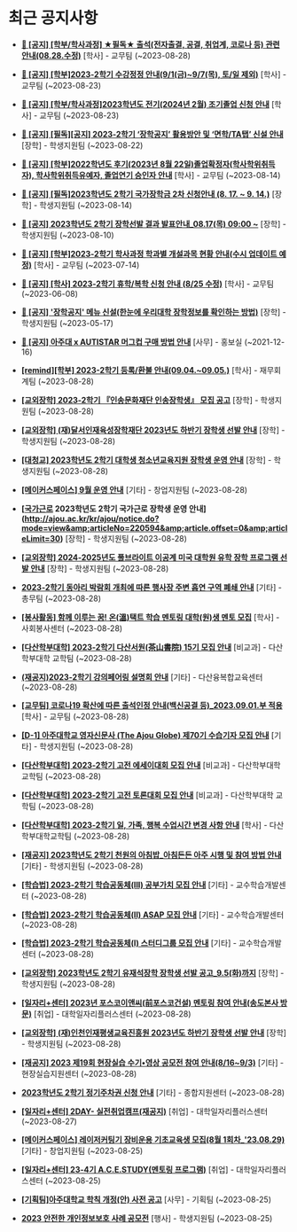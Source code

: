 # 최근 공지사항

* **[📌 [공지] [학부/학사과정] ★필독★ 출석(전자출결, 공결, 취업계, 코로나 등) 관련 안내(08.28.수정)](http://ajou.ac.kr/kr/ajou/notice.do?mode=view&amp;articleNo=220586&amp;article.offset=0&amp;articleLimit=30)**
 [학사] - 교무팀 (~2023-08-28)

* **[📌 [공지] [학부]2023-2학기 수강정정 안내(9/1(금)~9/7(목), 토/일 제외)](http://ajou.ac.kr/kr/ajou/notice.do?mode=view&amp;articleNo=220411&amp;article.offset=0&amp;articleLimit=30)**
 [학사] - 교무팀 (~2023-08-23)

* **[📌 [공지] [학부/학사과정]2023학년도 전기(2024년 2월) 조기졸업 신청 안내](http://ajou.ac.kr/kr/ajou/notice.do?mode=view&amp;articleNo=220402&amp;article.offset=0&amp;articleLimit=30)**
 [학사] - 교무팀 (~2023-08-23)

* **[📌 [공지] [필독][공지] 2023-2학기 ‘장학공지’ 활용방안 및 ‘면학/TA탭’ 신설 안내](http://ajou.ac.kr/kr/ajou/notice.do?mode=view&amp;articleNo=220288&amp;article.offset=0&amp;articleLimit=30)**
 [장학] - 학생지원팀 (~2023-08-22)

* **[📌 [공지] [학부]2022학년도 후기(2023년 8월 22일)졸업확정자(학사학위취득자), 학사학위취득유예자, 졸업연기 승인자 안내](http://ajou.ac.kr/kr/ajou/notice.do?mode=view&amp;articleNo=220071&amp;article.offset=0&amp;articleLimit=30)**
 [학사] - 교무팀 (~2023-08-14)

* **[📌 [공지] [필독]2023학년도 2학기 국가장학금 2차 신청안내 (8. 17. ~ 9. 14.)](http://ajou.ac.kr/kr/ajou/notice.do?mode=view&amp;articleNo=220054&amp;article.offset=0&amp;articleLimit=30)**
 [장학] - 학생지원팀 (~2023-08-14)

* **[📌 [공지] 2023학년도 2학기 장학선발 결과 발표안내_08.17(목) 09:00 ~](http://ajou.ac.kr/kr/ajou/notice.do?mode=view&amp;articleNo=219971&amp;article.offset=0&amp;articleLimit=30)**
 [장학] - 학생지원팀 (~2023-08-10)

* **[📌 [공지] [학부]2023-2학기 학사과정 학과별 개설과목 현황 안내(수시 업데이트 예정)](http://ajou.ac.kr/kr/ajou/notice.do?mode=view&amp;articleNo=219065&amp;article.offset=0&amp;articleLimit=30)**
 [학사] - 교무팀 (~2023-07-14)

* **[📌 [공지] [학사] 2023-2학기 휴학/복학 신청 안내 (8/25 수정)](http://ajou.ac.kr/kr/ajou/notice.do?mode=view&amp;articleNo=215587&amp;article.offset=0&amp;articleLimit=30)**
 [학사] - 교무팀 (~2023-06-08)

* **[📌 [공지] &#x27;장학공지&#x27; 메뉴 신설(한눈에 우리대학 장학정보를 확인하는 방법)](http://ajou.ac.kr/kr/ajou/notice.do?mode=view&amp;articleNo=214764&amp;article.offset=0&amp;articleLimit=30)**
 [장학] - 학생지원팀 (~2023-05-17)

* **[📌 [공지] 아주대 x AUTISTAR 머그컵 구매 방법 안내](http://ajou.ac.kr/kr/ajou/notice.do?mode=view&amp;articleNo=147976&amp;article.offset=0&amp;articleLimit=30)**
 [사무] - 홍보실 (~2021-12-16)

* **[[remind][학부] 2023-2학기 등록/환불 안내(09.04.~09.05.)](http://ajou.ac.kr/kr/ajou/notice.do?mode=view&amp;articleNo=220608&amp;article.offset=0&amp;articleLimit=30)**
 [학사] - 재무회계팀 (~2023-08-28)

* **[[교외장학] 2023-2학기 『인송문화재단 인송장학생』 모집 공고](http://ajou.ac.kr/kr/ajou/notice.do?mode=view&amp;articleNo=220606&amp;article.offset=0&amp;articleLimit=30)**
 [장학] - 학생지원팀 (~2023-08-28)

* **[[교외장학] (재)달서인재육성장학재단 2023년도 하반기 장학생 선발 안내](http://ajou.ac.kr/kr/ajou/notice.do?mode=view&amp;articleNo=220603&amp;article.offset=0&amp;articleLimit=30)**
 [장학] - 학생지원팀 (~2023-08-28)

* **[[대청교] 2023학년도 2학기 대학생 청소년교육지원 장학생 운영 안내](http://ajou.ac.kr/kr/ajou/notice.do?mode=view&amp;articleNo=220602&amp;article.offset=0&amp;articleLimit=30)**
 [장학] - 학생지원팀 (~2023-08-28)

* **[[메이커스페이스] 9월 운영 안내](http://ajou.ac.kr/kr/ajou/notice.do?mode=view&amp;articleNo=220599&amp;article.offset=0&amp;articleLimit=30)**
 [기타] - 창업지원팀 (~2023-08-28)

* **[[국가근로](필독) 2023학년도 2학기 국가근로 장학생 운영 안내](http://ajou.ac.kr/kr/ajou/notice.do?mode=view&amp;articleNo=220594&amp;article.offset=0&amp;articleLimit=30)**
 [장학] - 학생지원팀 (~2023-08-28)

* **[[교외장학] 2024-2025년도 풀브라이트 이공계 미국 대학원 유학 장학 프로그램 선발 안내](http://ajou.ac.kr/kr/ajou/notice.do?mode=view&amp;articleNo=220591&amp;article.offset=0&amp;articleLimit=30)**
 [장학] - 학생지원팀 (~2023-08-28)

* **[2023-2학기 동아리 박람회 개최에 따른 행사장 주변 흡연 구역 폐쇄 안내](http://ajou.ac.kr/kr/ajou/notice.do?mode=view&amp;articleNo=220590&amp;article.offset=0&amp;articleLimit=30)**
 [기타] - 총무팀 (~2023-08-28)

* **[[봉사활동] 함께 이루는 꿈! 온(溫)택트 학습 멘토링 대학(원)생 멘토 모집](http://ajou.ac.kr/kr/ajou/notice.do?mode=view&amp;articleNo=220585&amp;article.offset=0&amp;articleLimit=30)**
 [학사] - 사회봉사센터 (~2023-08-28)

* **[[다산학부대학] 2023-2학기 다산서원(茶山書院) 15기 모집 안내](http://ajou.ac.kr/kr/ajou/notice.do?mode=view&amp;articleNo=220583&amp;article.offset=0&amp;articleLimit=30)**
 [비교과] - 다산학부대학 교학팀 (~2023-08-28)

* **[(재공지)2023-2학기 강의페어링 설명회 안내](http://ajou.ac.kr/kr/ajou/notice.do?mode=view&amp;articleNo=220582&amp;article.offset=0&amp;articleLimit=30)**
 [기타] - 다산융복합교육센터 (~2023-08-28)

* **[[교무팀] 코로나19 확산에 따른 출석인정 안내(백신공결 등)_2023.09.01.부 적용](http://ajou.ac.kr/kr/ajou/notice.do?mode=view&amp;articleNo=220581&amp;article.offset=0&amp;articleLimit=30)**
 [학사] - 교무팀 (~2023-08-28)

* **[[D-1] 아주대학교 영자신문사 (The Ajou Globe) 제70기 수습기자 모집 안내](http://ajou.ac.kr/kr/ajou/notice.do?mode=view&amp;articleNo=220580&amp;article.offset=0&amp;articleLimit=30)**
 [기타] - 학생지원팀 (~2023-08-28)

* **[[다산학부대학] 2023-2학기 고전 에세이대회 모집 안내](http://ajou.ac.kr/kr/ajou/notice.do?mode=view&amp;articleNo=220579&amp;article.offset=0&amp;articleLimit=30)**
 [비교과] - 다산학부대학 교학팀 (~2023-08-28)

* **[[다산학부대학] 2023-2학기 고전 토론대회 모집 안내](http://ajou.ac.kr/kr/ajou/notice.do?mode=view&amp;articleNo=220578&amp;article.offset=0&amp;articleLimit=30)**
 [비교과] - 다산학부대학 교학팀 (~2023-08-28)

* **[[다산학부대학] 2023-2학기 일, 가족, 행복 수업시간 변경 사항 안내](http://ajou.ac.kr/kr/ajou/notice.do?mode=view&amp;articleNo=220575&amp;article.offset=0&amp;articleLimit=30)**
 [학사] - 다산학부대학교학팀 (~2023-08-28)

* **[[재공지] 2023학년도 2학기 천원의 아침밥_아침든든 아주 시행 및 참여 방법 안내](http://ajou.ac.kr/kr/ajou/notice.do?mode=view&amp;articleNo=220570&amp;article.offset=0&amp;articleLimit=30)**
 [기타] - 학생지원팀 (~2023-08-28)

* **[[학습법] 2023-2학기 학습공동체(III) 공부가치 모집 안내](http://ajou.ac.kr/kr/ajou/notice.do?mode=view&amp;articleNo=220563&amp;article.offset=0&amp;articleLimit=30)**
 [기타] - 교수학습개발센터 (~2023-08-28)

* **[[학습법] 2023-2학기 학습공동체(II) ASAP 모집 안내](http://ajou.ac.kr/kr/ajou/notice.do?mode=view&amp;articleNo=220561&amp;article.offset=0&amp;articleLimit=30)**
 [기타] - 교수학습개발센터 (~2023-08-28)

* **[[학습법] 2023-2학기 학습공동체(I) 스터디그룹 모집 안내](http://ajou.ac.kr/kr/ajou/notice.do?mode=view&amp;articleNo=220560&amp;article.offset=0&amp;articleLimit=30)**
 [기타] - 교수학습개발센터 (~2023-08-28)

* **[[교외장학] 2023학년도 2학기 유재석장학 장학생 선발 공고_9.5(화)까지](http://ajou.ac.kr/kr/ajou/notice.do?mode=view&amp;articleNo=220551&amp;article.offset=0&amp;articleLimit=30)**
 [장학] - 학생지원팀 (~2023-08-28)

* **[[일자리+센터] 2023년 포스코이앤씨(前포스코건설) 멘토링 참여 안내(송도본사 방문)](http://ajou.ac.kr/kr/ajou/notice.do?mode=view&amp;articleNo=220548&amp;article.offset=0&amp;articleLimit=30)**
 [취업] - 대학일자리플러스센터 (~2023-08-28)

* **[[교외장학] (재)인천인재평생교육진흥원 2023년도 하반기 장학생 선발 안내](http://ajou.ac.kr/kr/ajou/notice.do?mode=view&amp;articleNo=220546&amp;article.offset=0&amp;articleLimit=30)**
 [장학] - 학생지원팀 (~2023-08-28)

* **[[재공지] 2023 제19회 현장실습 수기•영상 공모전 참여 안내(8/16~9/3)](http://ajou.ac.kr/kr/ajou/notice.do?mode=view&amp;articleNo=220544&amp;article.offset=0&amp;articleLimit=30)**
 [기타] - 현장실습지원센터 (~2023-08-28)

* **[2023학년도 2학기 정기주차권 신청 안내](http://ajou.ac.kr/kr/ajou/notice.do?mode=view&amp;articleNo=220540&amp;article.offset=0&amp;articleLimit=30)**
 [기타] - 종합지원센터 (~2023-08-28)

* **[[일자리+센터] 2DAY- 실전취업캠프(재공지)](http://ajou.ac.kr/kr/ajou/notice.do?mode=view&amp;articleNo=220535&amp;article.offset=0&amp;articleLimit=30)**
 [취업] - 대학일자리플러스센터 (~2023-08-27)

* **[[메이커스페이스] 레이저커팅기 장비운용 기초교육생 모집(8월 1회차_&#x27;23.08.29)](http://ajou.ac.kr/kr/ajou/notice.do?mode=view&amp;articleNo=220529&amp;article.offset=0&amp;articleLimit=30)**
 [기타] - 창업지원팀 (~2023-08-25)

* **[[일자리+센터] 23-4기 A.C.E.STUDY(멘토링 프로그램)](http://ajou.ac.kr/kr/ajou/notice.do?mode=view&amp;articleNo=220528&amp;article.offset=0&amp;articleLimit=30)**
 [취업] - 대학일자리플러스센터 (~2023-08-25)

* **[[기획팀]아주대학교 학칙 개정(안) 사전 공고](http://ajou.ac.kr/kr/ajou/notice.do?mode=view&amp;articleNo=220527&amp;article.offset=0&amp;articleLimit=30)**
 [사무] - 기획팀 (~2023-08-25)

* **[2023 안전한 개인정보보호 사례 공모전](http://ajou.ac.kr/kr/ajou/notice.do?mode=view&amp;articleNo=220521&amp;article.offset=0&amp;articleLimit=30)**
 [행사] - 학생지원팀 (~2023-08-25)
